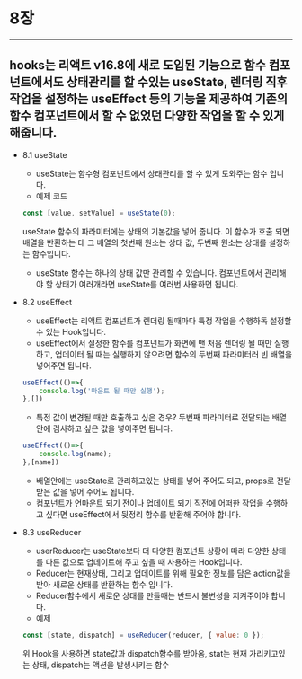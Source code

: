 # 8장

---
hooks는 리액트 v16.8에 새로 도입된 기능으로 함수 컴포넌트에서도 상태관리를 할 수있는 useState, 렌더링 직후 작업을 설정하는 useEffect 등의 기능을 제공하여 기존의 함수 컴포넌트에서 할 수 없었던 다양한 작업을 할 수 있게 해줍니다. 
---

* 8.1 useState
    - useState는 함수형 컴포넌트에서 상태관리를 할 수 있게 도와주는 함수 입니다.
    - 예제 코드
    ```javascript
    const [value, setValue] = useState(0);
    ```
    useState 함수의 파라미터에는 상태의 기본값을 넣어 줍니다. 이 함수가 호출 되면 배열을 반환하는 데 그 배열의 첫번째 원소는 상태 값, 두번째 원소는 상태를 설정하는 함수입니다.
    - useState 함수는 하나의 상태 값만 관리할 수 있습니다. 컴포넌트에서 관리해야 할 상태가 여러개라면 useState를 여러번 사용하면 됩니다.

* 8.2 useEffect
    - useEffect는 리액트 컴포넌트가 렌더링 될때마다 특정 작업을 수행하독 설정할 수 있는 Hook입니다.
    - useEffect에서 설정한 함수를 컴포넌트가 화면에 맨 처음 렌더링 될 때만 실행하고, 업데이터 될 때는 실행하지 않으려면 함수의 두번째 파라미터러 빈 배열을 넣어주면 됩니다.
    ```javascript
    useEffect(()=>{
        console.log('마운트 될 때만 실행');
    },[])
    ```
    - 특정 값이 변경될 때만 호출하고 싶은 경우? 두번째 파라미터로 전달되는 배열안에 검사하고 싶은 값을 넣어주면 됩니다.
    ```javascript
    useEffect(()=>{
        console.log(name);
    },[name])
    ```
    - 배열안에는 useState로 관리하고있는 상태를 넣어 주어도 되고, props로 전달받은 값을 넣어 주어도 됩니다.
    - 컴포넌트가 언마운트 되기 전이나 업데이트 되기 직전에 어떠한 작업을 수행하고 싶다면 useEffect에서 뒷정리 함수를 반환해 주어야 합니다.

* 8.3 useReducer
    - userReducer는 useState보다 더 다양한 컴포넌트 상황에 따라 다양한 상태를 다른 값으로 업데이트해 주고 싶을 때 사용하는 Hook입니다. 
    - Reducer는 현재상태, 그리고 업데이트를 위해 필요한 정보를 담은 action값을 받아 새로운 상태를 반환하는 함수 입니다.
    - Reducer함수에서 새로운 상태를 만들때는 반드시 불변성을 지켜주어야 합니다.
    - 예제
    ```javascript
    const [state, dispatch] = useReducer(reducer, { value: 0 });
    ```
    위 Hook을 사용하면 state값과 dispatch함수를 받아옴, stat는 현재 가리키고있는 상태, dispatch는 액션을 발생시키는 함수